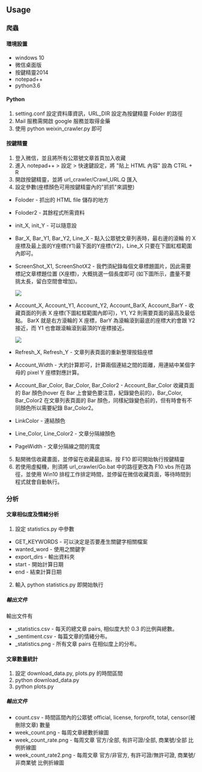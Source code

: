 ## Usage

### 爬蟲

#### 環境設置

- windows 10
- 微信桌面版
- 按鍵精靈2014
- notepad++
- python3.6

#### Python

1. setting.conf 設定資料庫資訊，URL_DIR 設定為按鍵精靈 Folder 的路徑
2. Mail 服務需開啟 google 服務並取得金藥
3. 使用 python weixin_crawler.py 即可

#### 按鍵精靈

1. 登入微信，並且將所有公眾號文章首頁加入收藏
2. 進入 notepad++ > 設定 > 快速鍵設定，將 "貼上 HTML 內容" 設為 CTRL + R
3. 開啟按鍵精靈，並將 url_crawler/Crawl_URL.Q 匯入
4. 設定參數(座標顏色可用按鍵精靈內的"抓抓"來調整)
  - Foloder - 抓出的 HTML file 儲存的地方
  - Foloder2 - 其餘程式所需資料
  - init_X, init_Y - 可以隨意設
  - Bar_X, Bar_Y1, Bar_Y2, Line_X - 點入公眾號文章列表時，最右邊的滾輪 的 X 座標及最上面的Y座標(Y1)最下面的Y座標(Y2)，Line_X 只要在下圖紅框範圍內即可。
  - ScreenShot_X1, ScreenShotX2 - 我們須紀錄每個文章標題圖片，因此需要標記文章標題位置 (X座標)，大概挑選一個長度即可 (如下圖所示，盡量不要挑太長，留白空間會增加)。
  
	![](https://i.imgur.com/ZgqUZqg.png)

  - Account_X, Account_Y1, Account_Y2, Account_BarX, Account_BarY - 收藏頁面的列表 X 座標(下圖紅框範圍內即可)，Y1, Y2 則需要頁面的最高及最低點。 BarX 就是右方滾輪的 X 座標，BarY 為滾輪滾到最底的座標大約會跟 Y2 接近，而 Y1 也會跟滾輪滾到最頂的Y座標接近。

    ![](https://i.imgur.com/3NDGPTY.png)
	
  - Refresh_X, Refresh_Y - 文章列表頁面的重新整理按鈕座標
  - Account_Width - 大約計算即可，計算兩個連結之間的距離，用連結中某個字母的 pixel Y 座標對應計算。
  - Account_Bar_Color, Bar_Color, Bar_Color2 - Account_Bar_Color 收藏頁面的 Bar 顏色(hover 在 Bar 上會變色要注意，紀錄變色前的)，Bar_Color, Bar_Color2 在文章列表頁面的 Bar 顏色，同樣紀錄變色前的，但有時會有不同顏色所以需要紀錄 Bar_Color2。
  - LinkColor - 連結顏色
  - Line_Color, Line_Color2 - 文章分隔線顏色
  - PageWidth - 文章分隔線之間的寬度

5. 點開微信收藏畫面，並停留在收藏最底端，按 F10 即可開始執行按鍵精靈
6. 若使用虛擬機，則須將 url_crawler/Go.bat 中的路徑更改為 F10.vbs 所在路徑，並使用 Win10 排程工作排定時間，並停留在微信收藏頁面，等待時間到程式就會自動執行。

### 分析

#### 文章相似度及情緒分析

1. 設定 statistics.py 中參數
  - GET_KEYWORDS - 可以決定是否要產生關鍵字相關檔案
  - wanted_word - 使用之關鍵字
  - export_dirs - 輸出資料夾
  - start - 開始計算日期
  - end - 結束計算日期

2. 輸入 python statistics.py 即開始執行

##### 輸出文件

輸出文件有

- <date>_statistics.csv - 每天的總文章 pairs, 相似度大於 0.3 的比例與總數。
- <date>_sentiment.csv - 每篇文章的情緒分布。
- <date>_statistics.png - 所有文章 pairs 在相似度上的分布。

#### 文章數量統計

1. 設定 download_data.py, plots.py 的時間區間
2. python download_data.py
3. python plots.py

##### 輸出文件

- count.csv - 時間區間內的公眾號 official, license, forprofit, total, censor(被刪除文章) 數量
- week_count.png - 每周文章總數折線圖
- week_count_rate.png - 每周文章 官方/全部, 有許可證/全部, 商業號/全部 比例折線圖
- week_count_rate2.png - 每周文章 官方/非官方, 有許可證/無許可證, 商業號/非商業號 比例折線圖
